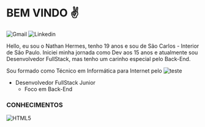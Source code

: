 # BEM VINDO :v:
![Gmail](https://img.shields.io/badge/hermesnathan8@gmail.com-D14836?style=for-the-badge&logo=gmail&logoColor=white&link=mailto:hermesnathan8@gmail.com?) ![Linkedin](https://img.shields.io/badge/NathanHermes-0077B5?style=for-the-badge&logo=linkedin&logoColor=white&link=https://www.linkedin.com/in/nathan-hermes-230b99209/)


Hello, eu sou o Nathan Hermes, tenho 19 anos e sou de São Carlos - Interior de São Paulo.
Iniciei minha jornada como Dev aos 15 anos e atualmente sou Desenvolvedor FullStack, mas tenho um carinho especial pelo Back-End.

Sou formado como Técnico em Informática para Internet pelo ![teste](https://img.shields.io/badge/IFSP-IFSP-399737?style=for-the-badge&logo=data:image/png;base64,data:image/png;base64,data:image/png;base64,https://scontent.fqsc1-1.fna.fbcdn.net/v/t39.30808-6/244254225_4552661901512945_6524785465942103178_n.jpg?_nc_cat=105&ccb=1-7&_nc_sid=09cbfe&_nc_eui2=AeHEVvglIcPMYjHVmAPEjs0LTicP0h13qN1OJw_SHXeo3QCIbKtBPM8PdBaN4agoZ8klMPNmnpyixElKqNHSvwoJ&_nc_ohc=Kpojhk_BykwAX-uxHyI&_nc_ht=scontent.fqsc1-1.fna&oh=00_AfCzo2HqnCk1TtXUiLN62buDLKtyH7Mj3TEjpi1nVikTDw&oe=63A104B0)

- Desenvolvedor FullStack Junior
  - Foco em Back-End
### CONHECIMENTOS
  ![HTML5](https://img.shields.io/badge/html5-%23E34F26.svg?style=for-the-badge&logo=html5&logoColor=white)

<!---
NathanHermes/NathanHermes is a ✨ special ✨ repository because its `README.md` (this file) appears on your GitHub profile.
You can click the Preview link to take a look at your changes.
--->
